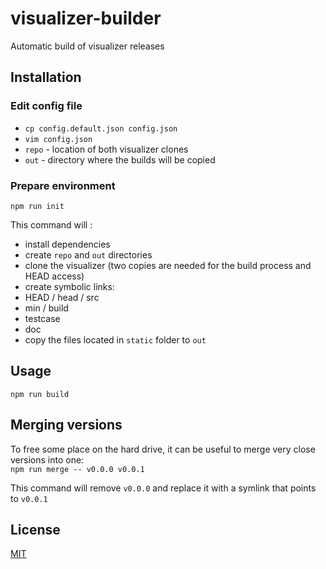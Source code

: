 # visualizer-builder

Automatic build of visualizer releases

## Installation

### Edit config file

* `cp config.default.json config.json`
* `vim config.json`
 * `repo` - location of both visualizer clones
 * `out` - directory where the builds will be copied

### Prepare environment

`npm run init`

This command will :
* install dependencies
* create `repo` and `out` directories
* clone the visualizer (two copies are needed for the build process and HEAD access)
* create symbolic links:
 * HEAD / head / src
 * min / build
 * testcase
 * doc
* copy the files located in `static` folder to `out`

## Usage

`npm run build`

## Merging versions

To free some place on the hard drive, it can be useful to merge very close versions into one:  
`npm run merge -- v0.0.0 v0.0.1`

This command will remove `v0.0.0` and replace it with a symlink that points to `v0.0.1`

## License

  [MIT](./LICENSE)
